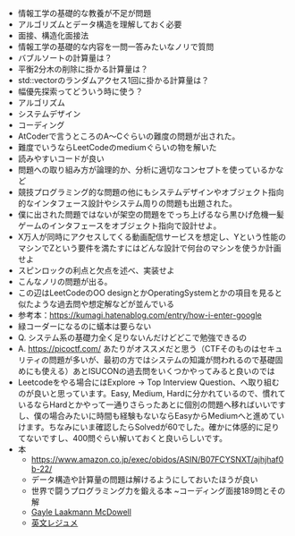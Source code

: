 - 情報工学の基礎的な教養が不足が問題
- アルゴリズムとデータ構造を理解しておく必要
- 面接、構造化面接法
- 情報工学の基礎的な内容を一問一答みたいなノリで質問
- バブルソートの計算量は？
- 平衡2分木の削除に掛かる計算量は？
- std::vectorのランダムアクセス1回に掛かる計算量は？
- 幅優先探索ってどういう時に使う？
- アルゴリズム
- システムデザイン
- コーディング
- AtCoderで言うところのA〜Cぐらいの難度の問題が出された。
- 難度でいうならLeetCodeのmediumぐらいの物を解いた
- 読みやすいコードが良い
- 問題への取り組み方が論理的か、分析に適切なコンセプトを使っているかなど
- 競技プログラミング的な問題の他にもシステムデザインやオブジェクト指向的なインタフェース設計やシステム周りの問題も出題された。
- 僕に出された問題ではないが架空の問題をでっち上げるなら黒ひげ危機一髪ゲームのインタフェースをオブジェクト指向で設計せよ。
- X万人が同時にアクセスしてくる動画配信サービスを想定し、Yという性能のマシンでZという要件を満たすにはどんな設計で何台のマシンを使うか計画せよ
- スピンロックの利点と欠点を述べ、実装せよ
- こんなノリの問題が出る。
- この辺はLeetCodeのOO designとかOperatingSystemとかの項目を見ると似たような過去問や想定解などが並んでいる
- 参考本：https://kumagi.hatenablog.com/entry/how-i-enter-google
- 緑コーダーになるのに蟻本は要らない
- Q. システム系の基礎力全く足りないんだけどどこで勉強できるの
- A. https://picoctf.com/ あたりがオススメだと思う（CTFそのものはセキュリティの問題が多いが、最初の方ではシステムの知識が問われるので基礎固めにも使える）あとISUCONの過去問をいくつかやってみると良いのでは
- Leetcodeをやる場合にはExplore -> Top Interview Question、へ取り組むのが良いと思っています。Easy, Medium, Hardに分かれているので、慣れているならHardとかやって一通りさらったあとに個別の問題へ移ればいいですし、僕の場合みたいに時間も経験もないならEasyからMediumへと進めていけます。ちなみにいま確認したらSolvedが60でした。確かに体感的に足りてないですし、400問ぐらい解いておくと良いらしいです。
- 本
  - https://www.amazon.co.jp/exec/obidos/ASIN/B07FCYSNXT/ajhjhaf0b-22/
  - データ構造や計算量の問題は解けるようにしておいたほうが良い
  - 世界で闘うプログラミング力を鍛える本 ~コーディング面接189問とその解
  - [Gayle Laakmann McDowell](https://www.amazon.co.jp/dp/4839960100/)
  - [英文レジュメ](https://rfushimi.hatenablog.jp/entry/2019/03/26/233131)
